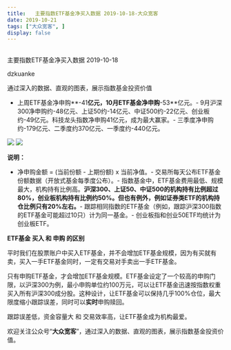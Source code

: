 ```yaml
---
title:   主要指数ETF基金净买入数据 2019-10-18-大众宽客
date: 2019-10-21
tags: ["大众宽客", ]
display: false
---
```



## 



主要指数ETF基金净买入数据 2019-10-18




dzkuanke




通过深入的数据、直观的图表，展示指数基金投资价值

- 上周ETF基金净申购**-41**亿元，10月ETF基金净申购**-53**亿元。- 9月沪深300净申购约-48亿元、上证50约-14亿元、中证500约-22亿元、创业板约-49亿元。科技龙头指数净申购41亿元，成为最大赢家。- 三季度净申购约-179亿元、二季度约370亿元、一季度约-440亿元。


<img class="rich_pages" data-ratio="0.9933184855233853" data-s="300,640" src="https://mmbiz.qpic.cn/mmbiz_png/PKw3FQPmhIhQNT1icaP3GOrOqP2llJ6IQm6HHYPB8kRZfDHn5woBsDp1y7feUI0HymNNwH2ju1zlzV9MNJiaibOTg/640?wx_fmt=png" data-type="png" data-w="898" style=""/>

<img class="rich_pages" data-ratio="0.9710467706013363" data-s="300,640" src="https://mmbiz.qpic.cn/mmbiz_png/PKw3FQPmhIhQNT1icaP3GOrOqP2llJ6IQrWVJQzmBftAdfoaWfFibNiaIsibGW81RicCy6pfpJI3TcsWiaD7ctAVrsIA/640?wx_fmt=png" data-type="png" data-w="898" style=""/>

**说明：**
- 净申购金额 = (当前份额 - 上期份额) x 当前净值。- 交易所每天公布ETF基金份额数据（开放式基金每季度公布）。- 指数基金中，ETF基金费用最低、规模最大，机构持有比例高。**沪深300、上证50、中证500的机构持有比例超过80%，创业板机构持有比例约50%。但也有例外，例如证券类ETF的机构持仓比例只有20%左右。**- 跟踪相同指数的ETF基金（例如，跟踪沪深300指数的ETF基金可能超过10只）计为同一基金。- 创业板指和创业50ETF均统计为创业板ETF。






**ETF基金 买入 和 申购 的区别**



平时我们在股票账户中买入ETF基金，并不会增加ETF基金规模，因为有买就有卖，买入一手ETF基金同时，一定有交易对手卖出一手ETF基金。



只有申购ETF基金，才会增加ETF基金规模。ETF基金设定了一个较高的申购门限，以沪深300为例，最小申购单位约100万元，可以让ETF基金迅速按指数权重买入所有沪深300成分股。这种设计，让ETF基金可以保持几乎100%仓位，最大限度缩小跟踪误差，同时可以**实时**申购赎回。



跟踪误差低，资金容量大&nbsp;和 交易效率高，让ETF基金成为机构最爱。





欢迎关注公众号“**大众宽客**”，通过深入的数据、直观的图表，展示指数基金投资价值。